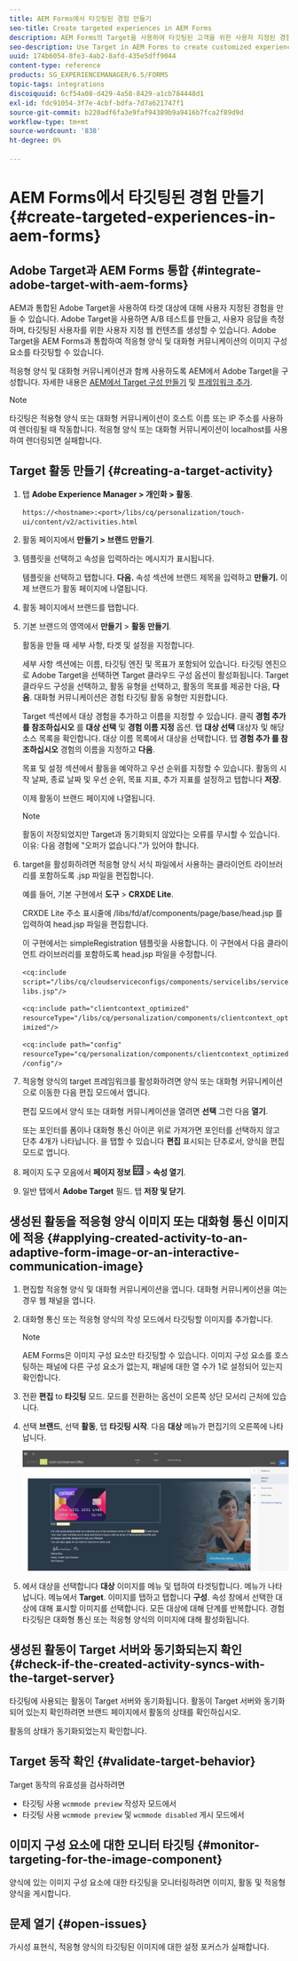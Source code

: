 ```yaml
---
title: AEM Forms에서 타깃팅된 경험 만들기
seo-title: Create targeted experiences in AEM Forms
description: AEM Forms의 Target을 사용하여 타깃팅된 고객을 위한 사용자 지정된 경험을 만듭니다.
seo-description: Use Target in AEM Forms to create customized experiences for targeted customers.
uuid: 174b6054-8fe3-4ab2-8afd-435e5dff9044
content-type: reference
products: SG_EXPERIENCEMANAGER/6.5/FORMS
topic-tags: integrations
discoiquuid: 6cf54a08-d429-4a58-8429-a1cb784448d1
exl-id: fdc91054-3f7e-4cbf-bdfa-7d7a621747f1
source-git-commit: b220adf6fa3e9faf94389b9a9416b7fca2f89d9d
workflow-type: tm+mt
source-wordcount: '838'
ht-degree: 0%

---
```


# AEM Forms에서 타깃팅된 경험 만들기 {#create-targeted-experiences-in-aem-forms}

## Adobe Target과 AEM Forms 통합 {#integrate-adobe-target-with-aem-forms}

AEM과 통합된 Adobe Target을 사용하여 타겟 대상에 대해 사용자 지정된 경험을 만들 수 있습니다. Adobe Target을 사용하면 A/B 테스트를 만들고, 사용자 응답을 측정하며, 타깃팅된 사용자를 위한 사용자 지정 웹 컨텐츠를 생성할 수 있습니다. Adobe Target을 AEM Forms과 통합하여 적응형 양식 및 대화형 커뮤니케이션의 이미지 구성 요소를 타깃팅할 수 있습니다.

적응형 양식 및 대화형 커뮤니케이션과 함께 사용하도록 AEM에서 Adobe Target을 구성합니다. 자세한 내용은 [AEM에서 Target 구성 만들기](/help/sites-administering/target.md) 및 [프레임워크 추가](/help/sites-administering/target.md).

>[!NOTE]
>
>타깃팅은 적용형 양식 또는 대화형 커뮤니케이션이 호스트 이름 또는 IP 주소를 사용하여 렌더링될 때 작동합니다. 적응형 양식 또는 대화형 커뮤니케이션이 localhost를 사용하여 렌더링되면 실패합니다.

## Target 활동 만들기 {#creating-a-target-activity}

1. 탭 **Adobe Experience Manager > 개인화 > 활동**.

   `https://<hostname>:<port>/libs/cq/personalization/touch-ui/content/v2/activities.html`

1. 활동 페이지에서 **만들기 > 브랜드 만들기**.
1. 템플릿을 선택하고 속성을 입력하라는 메시지가 표시됩니다.

   템플릿을 선택하고 탭합니다. **다음.** 속성 섹션에 브랜드 제목을 입력하고 **만들기.**
이제 브랜드가 활동 페이지에 나열됩니다.

1. 활동 페이지에서 브랜드를 탭합니다.
1. 기본 브랜드의 영역에서 **만들기** > **활동 만들기**.

   활동을 만들 때 세부 사항, 타겟 및 설정을 지정합니다.

   세부 사항 섹션에는 이름, 타깃팅 엔진 및 목표가 포함되어 있습니다. 타깃팅 엔진으로 Adobe Target을 선택하면 Target 클라우드 구성 옵션이 활성화됩니다. Target 클라우드 구성을 선택하고, 활동 유형을 선택하고, 활동의 목표를 제공한 다음, **다음**. 대화형 커뮤니케이션은 경험 타깃팅 활동 유형만 지원합니다.

   Target 섹션에서 대상 경험을 추가하고 이름을 지정할 수 있습니다. 클릭 **경험 추가 를 참조하십시오** 를 **대상 선택** 및 **경험 이름 지정** 옵션. 탭 **대상 선택** 대상자 및 해당 소스 목록을 확인합니다. 대상 이름 목록에서 대상을 선택합니다. 탭 **경험 추가 를 참조하십시오** 경험의 이름을 지정하고 **다음**.

   목표 및 설정 섹션에서 활동을 예약하고 우선 순위를 지정할 수 있습니다. 활동의 시작 날짜, 종료 날짜 및 우선 순위, 목표 지표, 추가 지표를 설정하고 탭합니다 **저장**.

   이제 활동이 브랜드 페이지에 나열됩니다.

   >[!NOTE]
   >
   >활동이 저장되었지만 Target과 동기화되지 않았다는 오류를 무시할 수 있습니다. 이유: 다음 경험에 &quot;오퍼가 없습니다.&quot;가 있어야 합니다.

1. target을 활성화하려면 적응형 양식 서식 파일에서 사용하는 클라이언트 라이브러리를 포함하도록 .jsp 파일을 편집합니다.

   예를 들어, 기본 구현에서 **도구** >  **CRXDE Lite**.

   CRXDE Lite 주소 표시줄에 /libs/fd/af/components/page/base/head.jsp 를 입력하여 head.jsp 파일을 편집합니다.

   이 구현에서는 simpleRegistration 템플릿을 사용합니다. 이 구현에서 다음 클라이언트 라이브러리를 포함하도록 head.jsp 파일을 수정합니다.

   `<cq:include script="/libs/cq/cloudserviceconfigs/components/servicelibs/servicelibs.jsp"/>`

   `<cq:include path="clientcontext_optimized" resourceType="/libs/cq/personalization/components/clientcontext_optimized"/>`

   `<cq:include path="config" resourceType="cq/personalization/components/clientcontext_optimized/config"/>`

1. 적응형 양식의 target 프레임워크를 활성화하려면 양식 또는 대화형 커뮤니케이션으로 이동한 다음 편집 모드에서 엽니다.

   편집 모드에서 양식 또는 대화형 커뮤니케이션을 열려면 **선택** 그런 다음 **열기**.

   또는 포인터를 폼이나 대화형 통신 아이콘 위로 가져가면 포인터를 선택하지 않고 단추 4개가 나타납니다. 을 탭할 수 있습니다 **편집** 표시되는 단추로서, 양식을 편집 모드로 엽니다.

1. 페이지 도구 모음에서 **페이지 정보** ![테마 옵션](assets/theme-options.png) > **속성 열기**.
1. 일반 탭에서 **Adobe Target** 필드. 탭 **저장 및 닫기**.

## 생성된 활동을 적응형 양식 이미지 또는 대화형 통신 이미지에 적용 {#applying-created-activity-to-an-adaptive-form-image-or-an-interactive-communication-image}

1. 편집할 적응형 양식 및 대화형 커뮤니케이션을 엽니다. 대화형 커뮤니케이션을 여는 경우 웹 채널을 엽니다.

1. 대화형 통신 또는 적응형 양식의 작성 모드에서 타깃팅할 이미지를 추가합니다.

   >[!NOTE]
   >
   >AEM Forms은 이미지 구성 요소만 타깃팅할 수 있습니다. 이미지 구성 요소를 호스팅하는 패널에 다른 구성 요소가 없는지, 패널에 대한 열 수가 1로 설정되어 있는지 확인합니다.

1. 전환 **편집** to **타깃팅** 모드. 모드를 전환하는 옵션이 오른쪽 상단 모서리 근처에 있습니다.
1. 선택 **브랜드**, 선택 **활동**, 탭 **타깃팅 시작**. 다음 **대상** 메뉴가 편집기의 오른쪽에 나타납니다.

   ![타깃팅 메뉴](assets/targeting-menu.png)

1. 에서 대상을 선택합니다 **대상** 이미지를 메뉴 및 탭하여 타겟팅합니다. 메뉴가 나타납니다. 메뉴에서 **Target**. 이미지를 탭하고 탭합니다 **구성**. 속성 창에서 선택한 대상에 대해 표시할 이미지를 선택합니다. 모든 대상에 대해 단계를 반복합니다. 경험 타깃팅은 대화형 통신 또는 적응형 양식의 이미지에 대해 활성화됩니다.

## 생성된 활동이 Target 서버와 동기화되는지 확인 {#check-if-the-created-activity-syncs-with-the-target-server}

타깃팅에 사용되는 활동이 Target 서버와 동기화됩니다. 활동이 Target 서버와 동기화되어 있는지 확인하려면 브랜드 페이지에서 활동의 상태를 확인하십시오.

활동의 상태가 동기화되었는지 확인합니다.

## Target 동작 확인 {#validate-target-behavior}

Target 동작의 유효성을 검사하려면

* 타깃팅 사용 `wcmmode preview` 작성자 모드에서
* 타깃팅 사용 `wcmmode preview` 및 `wcmmode disabled` 게시 모드에서

## 이미지 구성 요소에 대한 모니터 타깃팅 {#monitor-targeting-for-the-image-component}

양식에 있는 이미지 구성 요소에 대한 타깃팅을 모니터링하려면 이미지, 활동 및 적응형 양식을 게시합니다.

## 문제 열기 {#open-issues}

가시성 표현식, 적응형 양식의 타깃팅된 이미지에 대한 설정 포커스가 실패합니다.
